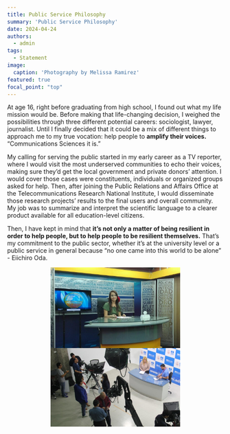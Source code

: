```yaml
---
title: Public Service Philosophy
summary: 'Public Service Philosophy'
date: 2024-04-24
authors:
  - admin
tags:
  - Statement
image:
  caption: 'Photography by Melissa Ramirez'
featured: true
focal_point: "top"
---
```


At age 16, right before graduating from high school, I found out what my life mission would be. Before making that life-changing decision, I weighed the possibilities through three different potential careers: sociologist, lawyer, journalist. Until I finally decided that it could be a mix of different things to approach me to my true vocation: help people to **amplify their voices.** “Communications Sciences it is.” 

My calling for serving the public started in my early career as a TV reporter, where I would visit the most underserved communities to echo their voices, making sure they’d get the local government and private donors’ attention. I would cover those cases were constituents, individuals or organized groups asked for help. Then, after joining the Public Relations and Affairs Office at the Telecommunications Research National Institute, I would disseminate those research projects’ results to the final users and overall community. My job was to summarize and interpret the scientific language to a clearer product available for all education-level citizens.  

Then, I have kept in mind that **it’s not only a matter of being resilient in order to help people, but to help people to be resilient themselves.** That’s my commitment to the public sector, whether it’s at the university level or a public service in general because “no one came into this world to be alone” - Eiichiro Oda. 

<div style="display: flex; justify-content: center;">
    <img src="a.jpg" alt="figure" width="60%">
</div>

<div style="display: flex; justify-content: center;">
    <img src="b.jpg" alt="figure" width="60%">
</div>
